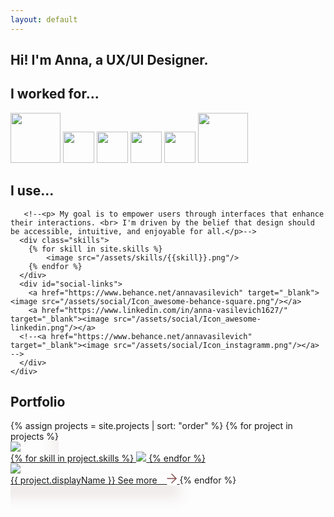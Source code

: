 ```yaml
---
layout: default
---
```

<style>
    #download-link:hover {
        color: darkgreen; 
    }
</style>

<section id="intro" class="flex-center">
	<div class="text-container center">
      <h1>Hi! I'm Anna, a UX/UI Designer. </h1>
		<h2>I worked for...</h2>
		<div class="logo_div">
			<image src="/logosfuerportfolio/stiegl.png"  height="80"/>
		    <image src="/logosfuerportfolio/loxone.png" height="50"/>
	        <image src="/logosfuerportfolio/hypobildung.png"  height="50"/>
			<image src="/logosfuerportfolio/kwizda.png"  height="50"/>
			<image src="/logosfuerportfolio/kigaweb.png"  height="50"/>
			<image src="/logosfuerportfolio/soundsolution.jpg"  height="80"/>
		</div>
		<h2>I use...</h2>
	
	    

		
		
		
       <!--<p> My goal is to empower users through interfaces that enhance their interactions. <br> I'm driven by the belief that design should be accessible, intuitive, and enjoyable for all.</p>-->
      <div class="skills">
      	{% for skill in site.skills %}
      		<image src="/assets/skills/{{skill}}.png"/>
      	{% endfor %}
      </div>
      <div id="social-links">
      	<a href="https://www.behance.net/annavasilevich" target="_blank"><image src="/assets/social/Icon_awesome-behance-square.png"/></a>
      	<a href="https://www.linkedin.com/in/anna-vasilevich1627/" target="_blank"><image src="/assets/social/Icon_awesome-linkedin.png"/></a>
      <!--<a href="https://www.behance.net/annavasilevich" target="_blank"><image src="/assets/social/Icon_instagramm.png"/></a>  -->
      </div>
	</div>
</section>
<section id="portfolio">
	<div class="section-title">
		<h2>Portfolio</h2>
	</div>
	<div class="wrapper">
		<div class="columns-2">
		{% assign projects = site.projects | sort: "order" %}
		{% for project in projects %}
			  	<a class="project" href="{{ project.url }}" style="box-shadow: -3px 15px 20px 6px #8249491a;">
					<div class="project-image hover-seen">
						<image src="/assets/projects/{{ project.handle }}/{{ project.hoverPreview }}"/>
					</div>
					<div class="project-image hover-hidden">
						<div class="skills">
							{% for skill in project.skills %}
								<image src="/assets/skills/{{skill}}.png"/>
							{% endfor %}
						</div>
						<image src="/assets/projects/{{ project.handle }}/{{ project.primaryPreview }}"/>
					</div>
					<span class="button hover-hidden" href="{{ project.url }}">
						<span>{{ project.displayName }}</span>
					</span>
					<span class="button hover-seen" href="{{ project.url }}">
						<span>
							See more &nbsp;&nbsp;
							<svg xmlns="http://www.w3.org/2000/svg" width="16" height="16" viewBox="0 0 43.665 43.665">
							  <g id="Icon_feather-arrow-up-right" data-name="Icon feather-arrow-up-right" transform="translate(21.894 2.828) rotate(45)">
								<path id="Pfad_5" data-name="Pfad 5" d="M0,28.962a1.994,1.994,0,0,1-1.41-.581,2,2,0,0,1-.009-2.828L25.371-1.41A2,2,0,0,1,28.2-1.419a2,2,0,0,1,.009,2.828L1.419,28.372A1.994,1.994,0,0,1,0,28.962Z" fill="#824949"/>
								<path id="Pfad_6" data-name="Pfad 6" d="M26.79,28.962a2,2,0,0,1-2-2V2H0A2,2,0,0,1-2,0,2,2,0,0,1,0-2H26.79a2,2,0,0,1,2,2V26.962A2,2,0,0,1,26.79,28.962Z" fill="#824949"/>
							  </g>
							</svg>
						</span>
					</span>
				</a>
		{% endfor %}
		</div><!-- ./columns-2 -->
	</div><!-- ./wrapper -->
</section>

